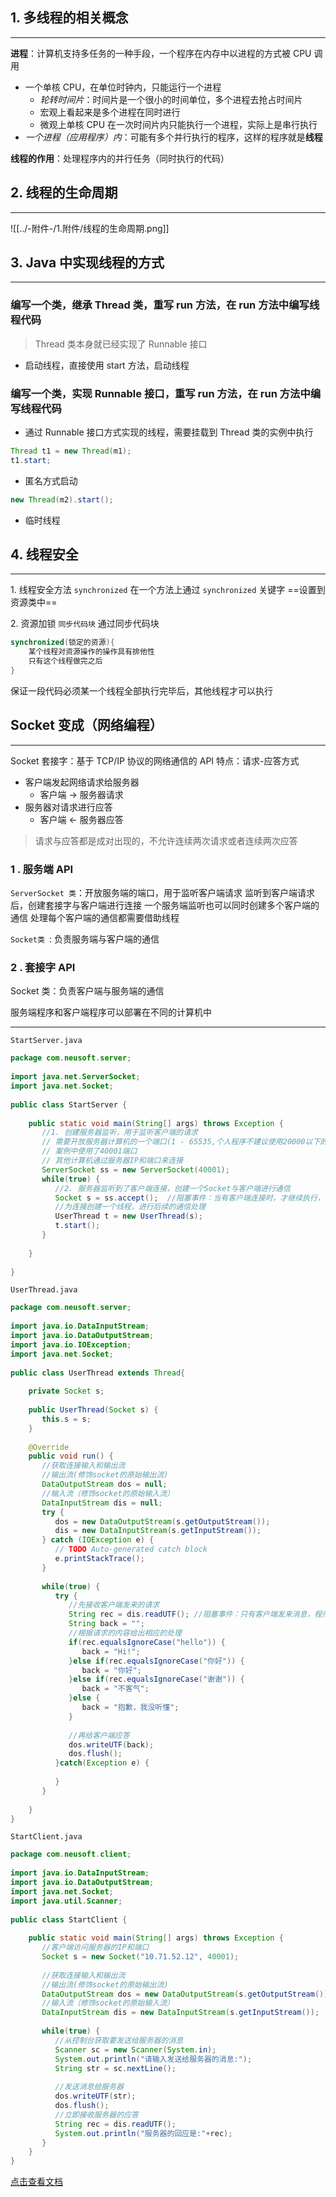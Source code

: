 ## 1. 多线程的相关概念
---
**进程**：计算机支持多任务的一种手段，一个程序在内存中以进程的方式被 CPU 调用
- 一个单核 CPU，在单位时钟内，只能运行一个进程
	- *轮转时间片*：时间片是一个很小的时间单位，多个进程去抢占时间片
	- 宏观上看起来是多个进程在同时进行
	- 微观上单核 CPU 在一次时间片内只能执行一个进程，实际上是串行执行
- *一个进程（应用程序）内*：可能有多个并行执行的程序，这样的程序就是**线程**

**线程的作用**：处理程序内的并行任务（同时执行的代码）

## 2. 线程的生命周期
---
![[../-附件-/1.附件/线程的生命周期.png]]

## 3. Java 中实现线程的方式
---

### 编写一个类，继承 Thread 类，重写 run 方法，在 run 方法中编写线程代码
>Thread 类本身就已经实现了 Runnable 接口
- 启动线程，直接使用 start 方法，启动线程
### 编写一个类，实现 Runnable 接口，重写 run 方法，在 run 方法中编写线程代码

- 通过 Runnable 接口方式实现的线程，需要挂载到 Thread 类的实例中执行
```Java
Thread t1 = new Thread(m1);
t1.start;
```
- 匿名方式启动
```Java
new Thread(m2).start();
```
- 临时线程

## 4. 线程安全
---
1\. 线程安全方法 `synchronized`
在一个方法上通过 `synchronized` 关键字
==设置到资源类中==

2\. 资源加锁 `同步代码块`
通过同步代码块
```Java
synchronized(锁定的资源){
	某个线程对资源操作的操作具有排他性
	只有这个线程做完之后
}
```
保证一段代码必须某一个线程全部执行完毕后，其他线程才可以执行
## Socket 变成（网络编程）
---
Socket 套接字：基于 TCP/IP 协议的网络通信的 API
特点：请求-应答方式

- 客户端发起网络请求给服务器  
	- 客户端 -> 服务器请求
- 服务器对请求进行应答 
	- 客户端 <- 服务器应答

>请求与应答都是成对出现的，不允许连续两次请求或者连续两次应答

### 1 . 服务端 API
`ServerSocket 类`：开放服务端的端口，用于监听客户端请求
监听到客户端请求后，创建套接字与客户端进行连接
一个服务端监听也可以同时创建多个客户端的通信
处理每个客户端的通信都需要借助线程

`Socket类 `: 负责服务端与客户端的通信

### 2 . 套接字 API
Socket 类：负责客户端与服务端的通信
 
服务端程序和客户端程序可以部署在不同的计算机中

---
`StartServer.java`

```Java
package com.neusoft.server;  
  
import java.net.ServerSocket;  
import java.net.Socket;  
  
public class StartServer {  
  
    public static void main(String[] args) throws Exception {  
       //1. 创建服务器监听，用于监听客户端的请求  
       // 需要开放服务器计算机的一个端口(1 - 65535,个人程序不建议使用20000以下的)  
       // 案例中使用了40001端口  
       // 其他计算机通过服务器IP和端口来连接  
       ServerSocket ss = new ServerSocket(40001);  
       while(true) {  
          //2. 服务器监听到了客户端连接，创建一个Socket与客户端进行通信  
          Socket s = ss.accept();  //阻塞事件：当有客户端连接时，才继续执行，否则在该行阻塞  
          //为连接创建一个线程，进行后续的通信处理  
          UserThread t = new UserThread(s);  
          t.start();  
       }  
         
    }  
  
}
```

`UserThread.java`

```Java
package com.neusoft.server;  
  
import java.io.DataInputStream;  
import java.io.DataOutputStream;  
import java.io.IOException;  
import java.net.Socket;  
  
public class UserThread extends Thread{  
  
    private Socket s;  
      
    public UserThread(Socket s) {  
       this.s = s;  
    }  
      
    @Override  
    public void run() {  
       //获取连接输入和输出流  
       //输出流(修饰socket的原始输出流)  
       DataOutputStream dos = null;  
       //输入流（修饰socket的原始输入流）  
       DataInputStream dis = null;  
       try {  
          dos = new DataOutputStream(s.getOutputStream());  
          dis = new DataInputStream(s.getInputStream());  
       } catch (IOException e) {  
          // TODO Auto-generated catch block  
          e.printStackTrace();  
       }  
         
       while(true) {  
          try {  
             //先接收客户端发来的请求  
             String rec = dis.readUTF(); //阻塞事件：只有客户端发来消息，程序才能继续向下执行  
             String back = "";  
             //根据请求的内容给出相应的处理  
             if(rec.equalsIgnoreCase("hello")) {  
                back = "Hi!";  
             }else if(rec.equalsIgnoreCase("你好")) {  
                back = "你好";  
             }else if(rec.equalsIgnoreCase("谢谢")) {  
                back = "不客气";  
             }else {  
                back = "抱歉，我没听懂";  
             }  
               
             //再给客户端应答  
             dos.writeUTF(back);  
             dos.flush();  
          }catch(Exception e) {  
               
          }  
       }  
         
    }  
}
```

`StartClient.java`

```Java
package com.neusoft.client;  
  
import java.io.DataInputStream;  
import java.io.DataOutputStream;  
import java.net.Socket;  
import java.util.Scanner;  
  
public class StartClient {  
  
    public static void main(String[] args) throws Exception {  
       //客户端访问服务器的IP和端口  
       Socket s = new Socket("10.71.52.12", 40001);  
         
       //获取连接输入和输出流  
       //输出流(修饰socket的原始输出流)  
       DataOutputStream dos = new DataOutputStream(s.getOutputStream());  
       //输入流（修饰socket的原始输入流）  
       DataInputStream dis = new DataInputStream(s.getInputStream());  
         
       while(true) {  
          //从控制台获取要发送给服务器的消息  
          Scanner sc = new Scanner(System.in);  
          System.out.println("请输入发送给服务器的消息:");  
          String str = sc.nextLine();  
            
          //发送消息给服务器  
          dos.writeUTF(str);  
          dos.flush();  
          //立即接收服务器的应答  
          String rec = dis.readUTF();  
          System.out.println("服务器的回应是:"+rec);  
       }  
    }  
}
```

[点击查看文档](D:\BaiduNetdiskDownload\0715\项目作业)